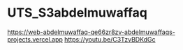 # UTS_S3abdelmuwaffaq
https://web-abdelmuwaffaq-qe66zr8zv-abdelmuwaffaqs-projects.vercel.app
https://youtu.be/C3TzvBDKdGc
